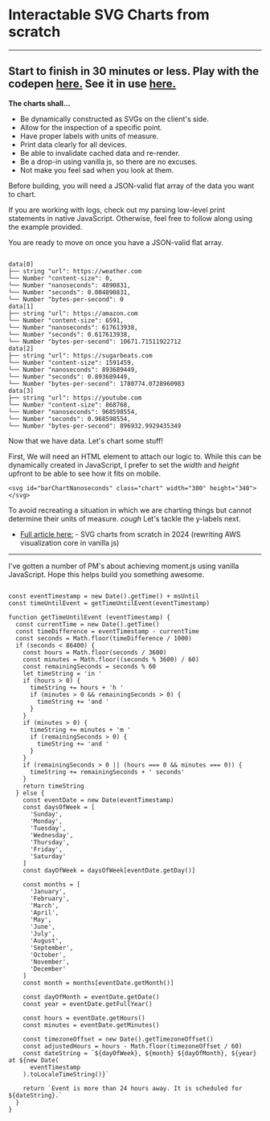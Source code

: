 
# Interactable SVG Charts from scratch 
---
Start to finish in 30 minutes or less.
Play with the codepen [here.](https://codepen.io/urdoingitwrong/pen/abMMqRx)
See it in use [here.](https://chahla.net/static/byte-barometer/)
---


**The charts shall...**
- Be dynamically constructed as SVGs on the client's side. 
- Allow for the inspection of a specific point. 
- Have proper labels with units of measure.
- Print data clearly for all devices. 
- Be able to invalidate cached data and re-render. 
- Be a drop-in using vanilla js, so there are no excuses. 
- Not make you feel sad when you look at them.


Before building, you will need a JSON-valid flat array of the data you want to chart. 

If you are working with logs, check out my parsing low-level print statements in native JavaScript.  Otherwise, feel free to follow along using the example provided.


You are ready to move on once you have a JSON-valid flat array. 
```

data[0]
├── string "url": https://weather.com
└── Number "content-size": 0,
└── Number "nanoseconds": 4890831,
└── Number "seconds": 0.004890831,
└── Number "bytes-per-second": 0
data[1]
├── string "url": https://amazon.com
└── Number "content-size": 6591,
└── Number "nanoseconds": 617613938,
└── Number "seconds": 0.617613938,
└── Number "bytes-per-second": 10671.71511922712
data[2]
├── string "url": https://sugarbeats.com
└── Number "content-size": 1591459,
└── Number "nanoseconds": 893689449,
└── Number "seconds": 0.893689449,
└── Number "bytes-per-second": 1780774.0728960983
data[3]
├── string "url": https://youtube.com
└── Number "content-size": 868768,
└── Number "nanoseconds": 968598554,
└── Number "seconds": 0.968598554,
└── Number "bytes-per-second": 896932.9929435349
```


Now that we have data. Let's chart some stuff!  

First, We will need an HTML element to attach our logic to. While this can be dynamically created in JavaScript, I prefer to set the *width* and *height* upfront to be able to see how it fits on mobile. 

```
<svg id="barChartNanoseconds" class="chart" width="300" height="340"></svg>
```

To avoid recreating a situation in which we are charting things but cannot determine their units of measure. 
 *cough* Let's tackle the y-labels next.
 
- [Full article here:](https://medium.com/@dchahla/svg-charts-from-scratch-in-2024-2f95d029c3bf) - SVG charts from scratch in 2024 (rewriting AWS visualization core in vanilla js)

----

I've gotten a number of PM's about achieving moment.js using vanilla JavaScript. Hope this helps build you something awesome. 

```

const eventTimestamp = new Date().getTime() + msUntil
const timeUntilEvent = getTimeUntilEvent(eventTimestamp)

function getTimeUntilEvent (eventTimestamp) {
  const currentTime = new Date().getTime()
  const timeDifference = eventTimestamp - currentTime
  const seconds = Math.floor(timeDifference / 1000)
  if (seconds < 86400) {
    const hours = Math.floor(seconds / 3600)
    const minutes = Math.floor((seconds % 3600) / 60)
    const remainingSeconds = seconds % 60
    let timeString = 'in '
    if (hours > 0) {
      timeString += hours + 'h '
      if (minutes > 0 && remainingSeconds > 0) {
        timeString += 'and '
      }
    }
    if (minutes > 0) {
      timeString += minutes + 'm '
      if (remainingSeconds > 0) {
        timeString += 'and '
      }
    }
    if (remainingSeconds > 0 || (hours === 0 && minutes === 0)) {
      timeString += remainingSeconds + ' seconds'
    }
    return timeString
  } else {
    const eventDate = new Date(eventTimestamp)
    const daysOfWeek = [
      'Sunday',
      'Monday',
      'Tuesday',
      'Wednesday',
      'Thursday',
      'Friday',
      'Saturday'
    ]
    const dayOfWeek = daysOfWeek[eventDate.getDay()]

    const months = [
      'January',
      'February',
      'March',
      'April',
      'May',
      'June',
      'July',
      'August',
      'September',
      'October',
      'November',
      'December'
    ]
    const month = months[eventDate.getMonth()]

    const dayOfMonth = eventDate.getDate()
    const year = eventDate.getFullYear()

    const hours = eventDate.getHours()
    const minutes = eventDate.getMinutes()

    const timezoneOffset = new Date().getTimezoneOffset()
    const adjustedHours = hours - Math.floor(timezoneOffset / 60)
    const dateString = `${dayOfWeek}, ${month} ${dayOfMonth}, ${year} at ${new Date(
      eventTimestamp
    ).toLocaleTimeString()}`

    return `Event is more than 24 hours away. It is scheduled for ${dateString}.`
  }
}

```
